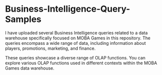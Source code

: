 # Business-Intelligence-Query-Samples
I have uploaded several Business Intelligence queries related to a data warehouse specifically focused on MOBA Games in this repository. The queries encompass a wide range of data, including information about players, promotions, marketing, and finance.

These queries showcase a diverse range of OLAP functions. You can explore various OLAP functions used in different contexts within the MOBA Games data warehouse.
